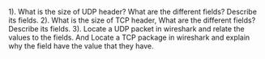 1). What is the size of UDP header? What are the different fields? Describe its fields.
2). What is the size of TCP  header, What are the different fields?Describe its fields.
3). Locate a UDP packet in wireshark and relate the values to the fields. And Locate a TCP package in wireshark
    and explain why the field have the value that they have.
